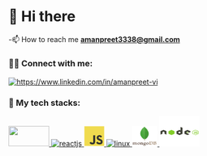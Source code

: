 # 👋 Hi there 
-📫 How to reach me **amanpreet3338@gmail.com**

<h3 align="left">🤝🏻 Connect with me:</h3>
<p align="left">
  <a href="https://www.linkedin.com/in/amanpreet_vi//" target="blank"
    ><img
      align="center"
      src="https://www.vectorlogo.zone/logos/linkedin/linkedin-ar21.svg"
      alt="https://www.linkedin.com/in/amanpreet-vi"
      height="40"
      width="70"
  /></a>
</p>

<h3 align="left">🧠 My tech stacks:</h3>
<p align="left">
  <a href="https://expressjs.com/" target="blank">
    <img
         src="https://www.vectorlogo.zone/logos/expressjs/expressjs-ar21.svg"
         alt"expressjs"
         width="80"
         height="40"
         />
  </a>

  <a href="https://https://reactjs.org/" target="_blank">
    <img
      src="https://www.vectorlogo.zone/logos/reactjs/reactjs-ar21.svg"
      alt="reactjs"
      width="60"
      height="40"
    />
  </a>
  <a
    href="https://developer.mozilla.org/en-US/docs/Web/JavaScript"
    target="_blank"
  >
    <img
      src="https://raw.githubusercontent.com/devicons/devicon/master/icons/javascript/javascript-original.svg"
      alt="javascript"
      width="40"
      height="40"
    />
  </a>
  </a>
  <a href="https://www.linux.org/" target="_blank">
    <img
      src="https://www.vectorlogo.zone/logos/linux/linux-ar21.svg"
      alt="linux"
      width="60"
      height="40"
    />
  </a>
  <a href="https://www.mongodb.com/" target="_blank">
    <img
      src="https://raw.githubusercontent.com/devicons/devicon/master/icons/mongodb/mongodb-original-wordmark.svg"
      alt="mongodb"
      width="50"
      height="40"
    />
  </a>

  <a href="https://nodejs.org" target="_blank">
    <img
      src="https://raw.githubusercontent.com/devicons/devicon/master/icons/nodejs/nodejs-original-wordmark.svg"
      alt="nodejs"
      width="80"
      height="60"
    />
  </a>
</p>
